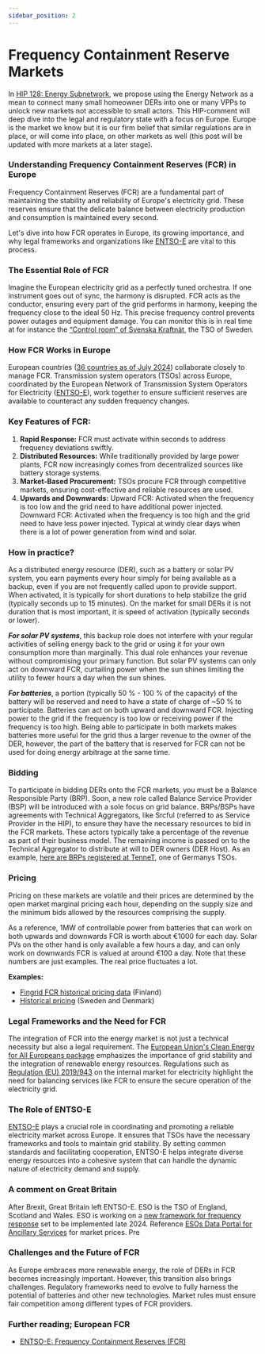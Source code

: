```yaml
---
sidebar_position: 2
---
```


# Frequency Containment Reserve Markets

In [HIP 128: Energy Subnetwork](https://github.com/helium/HIP/blob/main/0128-energy-subnetwork.md), we propose using the Energy Network as a mean to connect many small homeowner DERs into one or many VPPs to unlock new markets not accessible to small actors. This HIP-comment will deep dive into the legal and regulatory state with a focus on Europe. Europe is the market we know but it is our firm belief that similar regulations are in place, or will come into place, on other markets as well (this post will be updated with more markets at a later stage). 

### Understanding Frequency Containment Reserves (FCR) in Europe

Frequency Containment Reserves (FCR) are a fundamental part of maintaining the stability and reliability of Europe's electricity grid. These reserves ensure that the delicate balance between electricity production and consumption is maintained every second. 

Let's dive into how FCR operates in Europe, its growing importance, and why legal frameworks and organizations like [ENTSO-E](https://www.entsoe.eu/) are vital to this process.

### The Essential Role of FCR

Imagine the European electricity grid as a perfectly tuned orchestra. If one instrument goes out of sync, the harmony is disrupted. FCR acts as the conductor, ensuring every part of the grid performs in harmony, keeping the frequency close to the ideal 50 Hz. This precise frequency control prevents power outages and equipment damage. You can monitor this is in real time at for instance the [“Control room” of Svenska Kraftnät](https://www.svk.se/en/national-grid/the-control-room/), the TSO of Sweden.

### How FCR Works in Europe

European countries ([36 countries as of July 2024](https://www.entsoe.eu/about/inside-entsoe/members/)) collaborate closely to manage FCR. Transmission system operators (TSOs) across Europe, coordinated by the European Network of Transmission System Operators for Electricity ([ENTSO-E](https://www.entsoe.eu/)), work together to ensure sufficient reserves are available to counteract any sudden frequency changes.

### Key Features of FCR:

1. **Rapid Response:** FCR must activate within seconds to address frequency deviations swiftly.
2. **Distributed Resources:** While traditionally provided by large power plants, FCR now increasingly comes from decentralized sources like battery storage systems.
3. **Market-Based Procurement:** TSOs procure FCR through competitive markets, ensuring cost-effective and reliable resources are used.
4. **Upwards and Downwards:** 
    Upward FCR: Activated when the frequency is too low and the grid need to have additional power injected.
    Downward FCR: Activated when the frequency is too high and the grid need to have less power injected. Typical at windy clear days when there is a lot of power generation from wind and solar.


### How in practice?

As a distributed energy resource (DER), such as a battery or solar PV system, you earn payments every hour simply for being available as a backup, even if you are not frequently called upon to provide support. When activated, it is typically for short durations to help stabilize the grid (typically seconds up to 15 minutes). On the market for small DERs it is not duration that is most important, it is speed of activation (typically seconds or lower).

***For solar PV systems***, this backup role does not interfere with your regular activities of selling energy back to the grid or using it for your own consumption more than marginally. This dual role enhances your revenue without compromising your primary function. But solar PV systems can only act on downward FCR, curtailing power when the sun shines limiting the utility to fewer hours a day when the sun shines. 

***For batteries***, a portion (typically 50 % - 100 % of the capacity)  of the battery will  be reserved and need to have a state of charge of ~50 % to participate. Batteries can act on both upward and downward FCR. Injecting power to the grid if the frequency is too low or receiving power if the frequency is too high. Being able to participate in both markets makes batteries more useful for the grid thus a larger revenue to the owner of the DER, however, the part of the battery that is reserved for FCR can not be used for doing energy arbitrage at the same time.

### Bidding

To participate in bidding DERs onto the FCR markets, you must be a Balance Responsible Party (BRP). Soon, a new role called Balance Service Provider (BSP) will be introduced with a sole focus on grid balance. BRPs/BSPs have agreements with Technical Aggregators, like Srcful (referred to as Service Provider in the HIP), to ensure they have the necessary resources to bid in the FCR markets. These actors typically take a percentage of the revenue as part of their business model. The remaining income is passed on to the Technical Aggregator to distribute at will to DER owners (DER Host). 
As an example, [here are BRPs registered at TenneT](https://www.tennet.eu/markets/balansverantwoordelijken-brps/brp-registry), one of Germanys TSOs. 

### Pricing

Pricing on these markets are volatile and their prices are determined by the open market marginal pricing each hour, depending on the supply size and the minimum bids allowed by the resources comprising the supply.

As a reference, 1MW of controllable power from batteries that can work on both upwards and downwards FCR is worth about €1000 for each day. Solar PVs on the other hand is only available a few hours a day, and can only work on downwards FCR is valued at around €100 a day. Note that these numbers are just examples. The real price fluctuates a lot.

**Examples:**

* [Fingrid FCR historical pricing data](https://www.fingrid.fi/en/electricity-market-information/reserve-market-information/frequency-controlled-disturbance-reserve/) (Finland)
* [Historical pricing](https://mimer.svk.se/PrimaryRegulation/PrimaryRegulationIndex) (Sweden and Denmark)


### Legal Frameworks and the Need for FCR

The integration of FCR into the energy market is not just a technical necessity but also a legal requirement. The [European Union's Clean Energy for All Europeans package](https://energy.ec.europa.eu/topics/energy-strategy/clean-energy-all-europeans-package_en) emphasizes the importance of grid stability and the integration of renewable energy resources. Regulations such as [Regulation (EU) 2019/943](https://eur-lex.europa.eu/legal-content/EN/TXT/?uri=CELEX%3A32019R0943) on the internal market for electricity highlight the need for balancing services like FCR to ensure the secure operation of the electricity grid.

### The Role of ENTSO-E

[ENTSO-E](https://www.entsoe.eu/) plays a crucial role in coordinating and promoting a reliable electricity market across Europe. It ensures that TSOs have the necessary frameworks and tools to maintain grid stability. By setting common standards and facilitating cooperation, ENTSO-E helps integrate diverse energy resources into a cohesive system that can handle the dynamic nature of electricity demand and supply.

### A comment on Great Britain

After Brexit, Great Britain left ENTSO-E. ESO is the TSO of England, Scotland and Wales. ESO is working on a [new framework for frequency response](https://www.nationalgrideso.com/industry-information/balancing-services/frequency-response-services/new-dynamic-services-dcdmdr) set to be implemented late 2024. Reference [ESOs Data Portal for Ancillary Services](https://www.nationalgrideso.com/data-portal/dynamic-containment-data) for  market prices. Pre

### Challenges and the Future of FCR

As Europe embraces more renewable energy, the role of DERs in FCR becomes increasingly important. However, this transition also brings challenges. Regulatory frameworks need to evolve to fully harness the potential of batteries and other new technologies. Market rules must ensure fair competition among different types of FCR providers.

### Further reading; European FCR

* [ENTSO-E: Frequency Containment Reserves (FCR)](https://www.entsoe.eu/network_codes/eb/fcr/)

